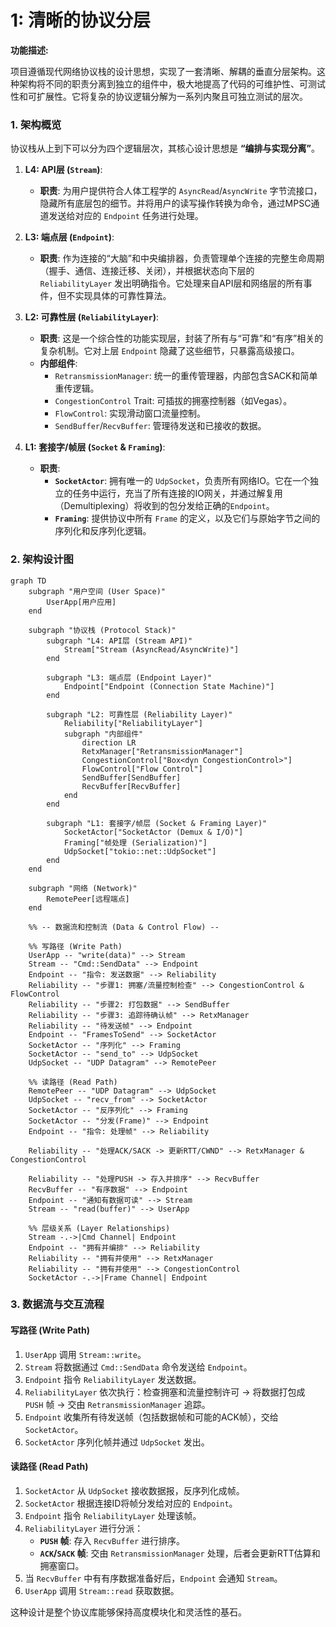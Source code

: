 # 1: 清晰的协议分层

**功能描述:**

项目遵循现代网络协议栈的设计思想，实现了一套清晰、解耦的垂直分层架构。这种架构将不同的职责分离到独立的组件中，极大地提高了代码的可维护性、可测试性和可扩展性。它将复杂的协议逻辑分解为一系列内聚且可独立测试的层次。

### 1. 架构概览

协议栈从上到下可以分为四个逻辑层次，其核心设计思想是 **“编排与实现分离”**。

1.  **L4: API层 (`Stream`)**:
    *   **职责**: 为用户提供符合人体工程学的 `AsyncRead`/`AsyncWrite` 字节流接口，隐藏所有底层包的细节。并将用户的读写操作转换为命令，通过MPSC通道发送给对应的 `Endpoint` 任务进行处理。

2.  **L3: 端点层 (`Endpoint`)**:
    *   **职责**: 作为连接的“大脑”和中央编排器，负责管理单个连接的完整生命周期（握手、通信、连接迁移、关闭），并根据状态向下层的 `ReliabilityLayer` 发出明确指令。它处理来自API层和网络层的所有事件，但不实现具体的可靠性算法。

3.  **L2: 可靠性层 (`ReliabilityLayer`)**:
    *   **职责**: 这是一个综合性的功能实现层，封装了所有与“可靠”和“有序”相关的复杂机制。它对上层 `Endpoint` 隐藏了这些细节，只暴露高级接口。
    *   **内部组件**:
        *   `RetransmissionManager`: 统一的重传管理器，内部包含SACK和简单重传逻辑。
        *   `CongestionControl` Trait: 可插拔的拥塞控制器（如Vegas）。
        *   `FlowControl`: 实现滑动窗口流量控制。
        *   `SendBuffer`/`RecvBuffer`: 管理待发送和已接收的数据。

4.  **L1: 套接字/帧层 (`Socket` & `Framing`)**:
    *   **职责**:
        *   **`SocketActor`**: 拥有唯一的 `UdpSocket`，负责所有网络IO。它在一个独立的任务中运行，充当了所有连接的IO网关，并通过解复用（Demultiplexing）将收到的包分发给正确的`Endpoint`。
        *   **`Framing`**: 提供协议中所有 `Frame` 的定义，以及它们与原始字节之间的序列化和反序列化逻辑。

### 2. 架构设计图

```mermaid
graph TD
    subgraph "用户空间 (User Space)"
        UserApp[用户应用]
    end

    subgraph "协议栈 (Protocol Stack)"
        subgraph "L4: API层 (Stream API)"
            Stream["Stream (AsyncRead/AsyncWrite)"]
        end

        subgraph "L3: 端点层 (Endpoint Layer)"
            Endpoint["Endpoint (Connection State Machine)"]
        end

        subgraph "L2: 可靠性层 (Reliability Layer)"
            Reliability["ReliabilityLayer"]
            subgraph "内部组件"
                direction LR
                RetxManager["RetransmissionManager"]
                CongestionControl["Box<dyn CongestionControl>"]
                FlowControl["Flow Control"]
                SendBuffer[SendBuffer]
                RecvBuffer[RecvBuffer]
            end
        end

        subgraph "L1: 套接字/帧层 (Socket & Framing Layer)"
            SocketActor["SocketActor (Demux & I/O)"]
            Framing["帧处理 (Serialization)"]
            UdpSocket["tokio::net::UdpSocket"]
        end
    end

    subgraph "网络 (Network)"
        RemotePeer[远程端点]
    end

    %% -- 数据流和控制流 (Data & Control Flow) --

    %% 写路径 (Write Path)
    UserApp -- "write(data)" --> Stream
    Stream -- "Cmd::SendData" --> Endpoint
    Endpoint -- "指令: 发送数据" --> Reliability
    Reliability -- "步骤1: 拥塞/流量控制检查" --> CongestionControl & FlowControl
    Reliability -- "步骤2: 打包数据" --> SendBuffer
    Reliability -- "步骤3: 追踪待确认帧" --> RetxManager
    Reliability -- "待发送帧" --> Endpoint
    Endpoint -- "FramesToSend" --> SocketActor
    SocketActor -- "序列化" --> Framing
    SocketActor -- "send_to" --> UdpSocket
    UdpSocket -- "UDP Datagram" --> RemotePeer

    %% 读路径 (Read Path)
    RemotePeer -- "UDP Datagram" --> UdpSocket
    UdpSocket -- "recv_from" --> SocketActor
    SocketActor -- "反序列化" --> Framing
    SocketActor -- "分发(Frame)" --> Endpoint
    Endpoint -- "指令: 处理帧" --> Reliability

    Reliability -- "处理ACK/SACK -> 更新RTT/CWND" --> RetxManager & CongestionControl

    Reliability -- "处理PUSH -> 存入并排序" --> RecvBuffer
    RecvBuffer -- "有序数据" --> Endpoint
    Endpoint -- "通知有数据可读" --> Stream
    Stream -- "read(buffer)" --> UserApp

    %% 层级关系 (Layer Relationships)
    Stream -.->|Cmd Channel| Endpoint
    Endpoint -- "拥有并编排" --> Reliability
    Reliability -- "拥有并使用" --> RetxManager
    Reliability -- "拥有并使用" --> CongestionControl
    SocketActor -.->|Frame Channel| Endpoint
```

### 3. 数据流与交互流程

#### 写路径 (Write Path)

1.  `UserApp` 调用 `Stream::write`。
2.  `Stream` 将数据通过 `Cmd::SendData` 命令发送给 `Endpoint`。
3.  `Endpoint` 指令 `ReliabilityLayer` 发送数据。
4.  `ReliabilityLayer` 依次执行：检查拥塞和流量控制许可 -> 将数据打包成 `PUSH` 帧 -> 交由 `RetransmissionManager` 追踪。
5.  `Endpoint` 收集所有待发送帧（包括数据帧和可能的ACK帧），交给 `SocketActor`。
6.  `SocketActor` 序列化帧并通过 `UdpSocket` 发出。

#### 读路径 (Read Path)

1.  `SocketActor` 从 `UdpSocket` 接收数据报，反序列化成帧。
2.  `SocketActor` 根据连接ID将帧分发给对应的 `Endpoint`。
3.  `Endpoint` 指令 `ReliabilityLayer` 处理该帧。
4.  `ReliabilityLayer` 进行分派：
    *   **`PUSH` 帧**: 存入 `RecvBuffer` 进行排序。
    *   **`ACK`/`SACK` 帧**: 交由 `RetransmissionManager` 处理，后者会更新RTT估算和拥塞窗口。
5.  当 `RecvBuffer` 中有有序数据准备好后，`Endpoint` 会通知 `Stream`。
6.  `UserApp` 调用 `Stream::read` 获取数据。

这种设计是整个协议库能够保持高度模块化和灵活性的基石。 
